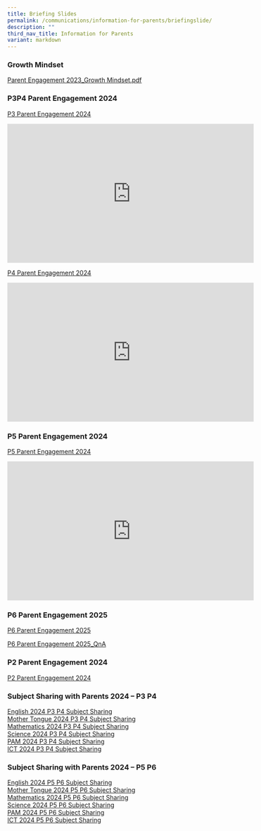 ```yaml
---
title: Briefing Slides
permalink: /communications/information-for-parents/briefingslide/
description: ""
third_nav_title: Information for Parents
variant: markdown
---
```

### Growth Mindset

[Parent Engagement 2023\_Growth Mindset.pdf](/files/Parent%20Engagement%202023_Growth%20Mindset.pdf)

### P3P4 Parent Engagement 2024

[P3 Parent Engagement 2024](/files/Communications/P3_Parent_Engagement_2024.pdf)<br>

<iframe allowfullscreen="" allow="accelerometer; autoplay; clipboard-write; encrypted-media; gyroscope; picture-in-picture; web-share" frameborder="0" title="YouTube video player" src="https://www.youtube.com/embed/vpl_oHvDyAo?si=VPXs3WHxujkVRex7" height="315" width="560"></iframe><br>

[P4 Parent Engagement 2024](/files/Communications/P4_Parent_Engagement_2024.pdf)<br>
<iframe allowfullscreen="" allow="accelerometer; autoplay; clipboard-write; encrypted-media; gyroscope; picture-in-picture; web-share" frameborder="0" title="YouTube video player" src="https://www.youtube.com/embed/lYOR7yYtfos?si=T7Piq_Yml507lTTr" height="315" width="560"></iframe>

### P5 Parent Engagement 2024

[P5 Parent Engagement 2024](/files/Communications/P5_Parent_Engagement_2024_sch_website.pdf)<br>



<div class="bp-youtube">
<iframe allowfullscreen="" allow="accelerometer; autoplay; clipboard-write; encrypted-media; gyroscope; picture-in-picture; web-share" frameborder="0" title="YouTube video player" src="https://www.youtube.com/embed/jq9exPHkAtE?si=lIni9Eo9K6WnG4O3" height="315" width="560"></iframe>
</div>

###  P6 Parent Engagement 2025
[P6 Parent Engagement 2025](/files/P6_Parent_Engagement_2025.pdf)<br>

[P6 Parent Engagement 2025_QnA](/files/P6_Parent_Engagement_2025_QnA.pdf)<br> 

### P2 Parent Engagement 2024
[P2 Parent Engagement 2024](/files/Communications/P2_Parent_Engagement_2024_Final_Sch.pdf)

### Subject Sharing with Parents 2024 – P3 P4&nbsp;

[English 2024 P3 P4 Subject Sharing](/files/Communications/EL_2024_P3_P4_Subject_Sharing.pdf)
<br>
[Mother Tongue 2024 P3 P4 Subject Sharing](/files/Communications/MT_2024_P3_P4_Subject_Sharing.pdf)
<br>
[Mathematics 2024 P3 P4 Subject Sharing](/files/Communications/MA_2024_P3_P4_Subject_Sharing.pdf)
<br>
[Science 2024 P3 P4 Subject Sharing](/files/Communications/SC_2024_P3_P4_Subject_Sharing_Lower_Block.pdf)
<br>
[PAM 2024 P3 P4 Subject Sharing](/files/Communications/PAM_2024_P3_P4_Subject_Sharing.pdf)
<br>
[ICT 2024 P3 P4 Subject Sharing](/files/Communications/ICT_2024_P3_P4_Subject_Sharing.pdf)
<br> 

### Subject Sharing with Parents 2024 – P5 P6

[English 2024 P5 P6 Subject Sharing](/files/Communications/EL_2024_P5_P6_Subject_Sharing.pdf)
<br>
[Mother Tongue 2024 P5 P6 Subject Sharing](/files/Communications/MT_2024_P5_P6_Subject_Sharing.pdf)
<br>
[Mathematics 2024 P5 P6 Subject Sharing](/files/Communications/MA_2024_P5_P6_Subject_Sharing.pdf)
<br> 
[Science 2024 P5 P6 Subject Sharing](/files/Communications/SC_2024_P5_P6_Subject_Sharing_Upper_Block.pdf)
<br> 
[PAM 2024 P5 P6 Subject Sharing](/files/Communications/PAM_2024_P5_P6_Subject_Sharing.pdf)
<br> 
[ICT 2024 P5 P6 Subject Sharing](/files/Communications/ICT_2024_P5_P6_Subject_Sharing.pdf)